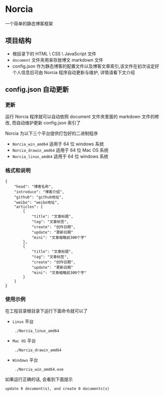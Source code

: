 # Norcia
一个简单的静态博客框架

## 项目结构
 - 根目录下的 HTML \ CSS \ JavaScript 文件
 - `document` 文件夹用来存放博文 markdown 文件
 - config.json 作为静态博客的配置文件以及博客文章索引,该文件在初次设定好个人信息后可由 Norcia 程序自动更新与维护, 详情请看下文介绍
 
## config.json 自动更新
### 更新
运行 Norcia 程序就可以自动依照 document 文件夹里面的 markdown 文件的修改, 而自动维护更新 config.json 索引了

Norcia 为以下三个平台提供打包好的二进制程序

 - `Norcia_win_amd64` 适用于 64 位 windows 系统
 - `Norcia_drawin_amd64` 适用于 64 位 Mac OS 系统
 - `Norcia_linux_amd64` 适用于 64 位 windows 系统

### 格式和说明

	{
		"head": "博客名称",
		"introduce": "博客介绍",
		"github": "github地址",
		"weibo": "weibo地址",
		"articles": [
			{
				"title": "文章标题",
				"tag": "文章标签",
				"create": "创作日期",
				"update": "更新日期"
				"mini": "文章缩略前300个字"
			},
			{
				"title": "文章标题",
				"tag": "文章标签",
				"create": "创作日期",
				"update": "更新日期"
				"mini": "文章缩略前300个字"
			}
		]
	}

### 使用示例

在工程目录根目录下运行下面命令就可以了
 - `Linux` 平台

        ./Norcia_linux_amd64

 - `Mac OS` 平台

        ./Norcia_drawin_amd64
        
 - `Windows` 平台
 
        ./Norcia_win_amd64.exe
        

如果运行正确的话, 会看到下面提示

    update 0 document(s), and create 0 documents(s)
